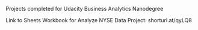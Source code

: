 Projects completed for Udacity Business Analytics Nanodegree

Link to Sheets Workbook for Analyze NYSE Data Project: shorturl.at/qyLQ8
